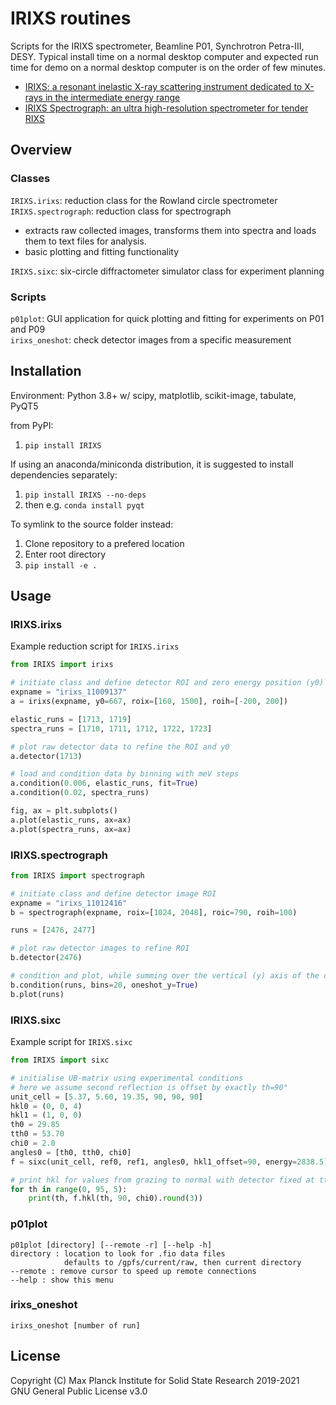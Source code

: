 # IRIXS routines

Scripts for the IRIXS spectrometer, Beamline P01, Synchrotron Petra-III, DESY.
Typical install time on a normal desktop computer and expected run time for demo on a normal desktop computer is on the order of few minutes.

- [IRIXS: a resonant inelastic X-ray scattering instrument dedicated to X-rays in the intermediate energy range](https://doi.org/10.1107/S1600577519017119)  
- [IRIXS Spectrograph: an ultra high-resolution spectrometer for tender RIXS](https://doi.org/10.1107/S1600577521003805)

## Overview

### Classes
`IRIXS.irixs`: reduction class for the Rowland circle spectrometer  
`IRIXS.spectrograph`: reduction class for spectrograph
- extracts raw collected images, transforms them into spectra and loads them to text files for analysis.
- basic plotting and fitting functionality

`IRIXS.sixc`: six-circle diffractometer simulator class for experiment planning

### Scripts
`p01plot`: GUI application for quick plotting and fitting for experiments on P01 and P09  
`irixs_oneshot`: check detector images from a specific measurement

## Installation

Environment: Python 3.8+ w/ scipy, matplotlib, scikit-image, tabulate, PyQT5

from PyPI:
1. `pip install IRIXS`

If using an anaconda/miniconda distribution, it is suggested to install dependencies separately:
1. `pip install IRIXS --no-deps`
2. then e.g. `conda install pyqt`

To symlink to the source folder instead:
1. Clone repository to a prefered location
2. Enter root directory
3. `pip install -e .`


## Usage

### IRIXS.irixs
Example reduction script for `IRIXS.irixs`

```python
from IRIXS import irixs

# initiate class and define detector ROI and zero energy position (y0)
expname = "irixs_11009137"
a = irixs(expname, y0=667, roix=[160, 1500], roih=[-200, 200])

elastic_runs = [1713, 1719]
spectra_runs = [1710, 1711, 1712, 1722, 1723]

# plot raw detector data to refine the ROI and y0
a.detector(1713)

# load and condition data by binning with meV steps
a.condition(0.006, elastic_runs, fit=True)
a.condition(0.02, spectra_runs)

fig, ax = plt.subplots()
a.plot(elastic_runs, ax=ax)
a.plot(spectra_runs, ax=ax)
```

### IRIXS.spectrograph
```python
from IRIXS import spectrograph

# initiate class and define detector image ROI
expname = "irixs_11012416"
b = spectrograph(expname, roix=[1024, 2048], roic=790, roih=100)

runs = [2476, 2477]

# plot raw detector images to refine ROI
b.detector(2476)

# condition and plot, while summing over the vertical (y) axis of the detector
b.condition(runs, bins=20, oneshot_y=True)
b.plot(runs)
```

### IRIXS.sixc
Example script for `IRIXS.sixc`

```python
from IRIXS import sixc

# initialise UB-matrix using experimental conditions
# here we assume second reflection is offset by exactly th=90°
unit_cell = [5.37, 5.60, 19.35, 90, 90, 90]
hkl0 = (0, 0, 4)
hkl1 = (1, 0, 0)
th0 = 29.85
tth0 = 53.70
chi0 = 2.0
angles0 = [th0, tth0, chi0]
f = sixc(unit_cell, ref0, ref1, angles0, hkl1_offset=90, energy=2838.5)

# print hkl for values from grazing to normal with detector fixed at tth=90°
for th in range(0, 95, 5):
    print(th, f.hkl(th, 90, chi0).round(3))
```

### p01plot
```
p01plot [directory] [--remote -r] [--help -h]
directory : location to look for .fio data files
            defaults to /gpfs/current/raw, then current directory
--remote : remove cursor to speed up remote connections
--help : show this menu
```

### irixs_oneshot

```
irixs_oneshot [number of run]
```

## License

Copyright (C) Max Planck Institute for Solid State Research 2019-2021  
GNU General Public License v3.0
